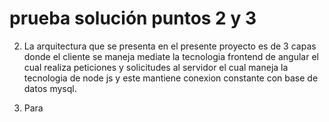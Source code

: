 # prueba solución puntos 2 y 3

2. La arquitectura que se presenta en el presente proyecto es de 3 capas donde el cliente se maneja mediate la tecnologia frontend de angular el cual realiza peticiones y solicitudes al servidor el cual maneja la tecnologia de node js y este mantiene conexion constante con base de datos mysql.

3. Para
